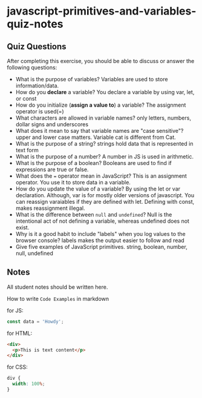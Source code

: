 # javascript-primitives-and-variables-quiz-notes

## Quiz Questions

After completing this exercise, you should be able to discuss or answer the following questions:

- What is the purpose of variables?
  Variables are used to store information/data.
- How do you **declare** a variable?
  You declare a variable by using var, let, or const
- How do you initialize (**assign a value to**) a variable?
  The assignment operator is used(=)
- What characters are allowed in variable names?
  only letters, numbers, dollar signs and underscores
- What does it mean to say that variable names are "case sensitive"?
  upper and lower case matters. Variable cat is different from Cat.
- What is the purpose of a string?
  strings hold data that is represented in text form
- What is the purpose of a number?
  A number in JS is used in arithmetic.
- What is the purpose of a boolean?
  Booleans are used to find if expressions are true or false.
- What does the `=` operator mean in JavaScript?
  This is an assignment operator. You use it to store data in a variable.
- How do you update the value of a variable?
  By using the let or var declaration. Although, var is for mostly older versions of javascript. You can reassign varaiables if they are defined with let. Defining with const, makes reassignment illegal.
- What is the difference between `null` and `undefined`?
  Null is the intentional act of not defining a variable, whereas undefined does not exist.
- Why is it a good habit to include "labels" when you log values to the browser console?
  labels makes the output easier to follow and read
- Give five examples of JavaScript primitives.
  string, boolean, number, null, undefined

## Notes

All student notes should be written here.

How to write `Code Examples` in markdown

for JS:

```javascript
const data = 'Howdy';
```

for HTML:

```html
<div>
  <p>This is text content</p>
</div>
```

for CSS:

```css
div {
  width: 100%;
}
```
